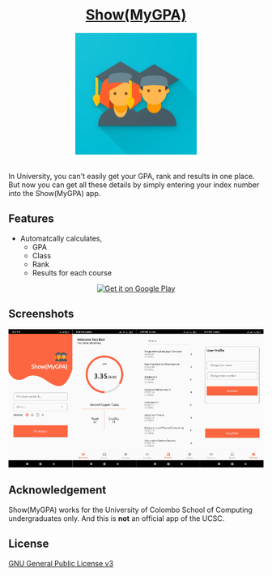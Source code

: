 <h1 align="center"><a href="https://play.google.com/store/apps/details?id=com.devstream.showmygpa">Show(MyGPA)</a></h1>
<p align="center"><a href='https://play.google.com/store/apps/details?id=com.devstream.showmygpa'><img height='240' src='https://github.com/UdithaIshan/ShowMyGPA-app/blob/main/screenshots/github_logo.png'/></a></p>

<br>
In University, you can't easily get your GPA, rank and results in one place. 
But now you can get all these details by simply entering your index number into the Show(MyGPA) app.

## Features
-  Automatcally calculates,
   - GPA
   - Class
   - Rank
   - Results for each course

<p align="center"><a href='https://play.google.com/store/apps/details?id=com.devstream.showmygpa&pcampaignid=pcampaignidMKT-Other-global-all-co-prtnr-py-PartBadge-Mar2515-1'><img height='80' alt='Get it on Google Play' src='https://play.google.com/intl/en_us/badges/static/images/badges/en_badge_web_generic.png'/></a></p>

## Screenshots
<img src="https://github.com/UdithaIshan/ShowMyGPA-app/blob/main/screenshots/app_screens.png" />

## Acknowledgement
Show(MyGPA) works for the University of Colombo School of Computing undergraduates only. And this is **not** an official app of the UCSC.

## License

[GNU General Public License v3](https://github.com/UdithaIshan/ShowMyGPA-app/blob/main/LICENSE)
